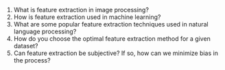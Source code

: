 1. What is feature extraction in image processing?
2. How is feature extraction used in machine learning?
3. What are some popular feature extraction techniques used in natural language processing?
4. How do you choose the optimal feature extraction method for a given dataset?
5. Can feature extraction be subjective? If so, how can we minimize bias in the process?
